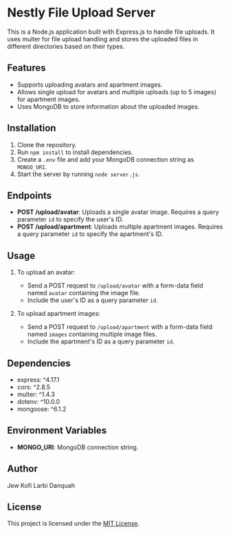# Nestly File Upload Server

This is a Node.js application built with Express.js to handle file uploads. It uses multer for file upload handling and stores the uploaded files in different directories based on their types.

## Features
- Supports uploading avatars and apartment images.
- Allows single upload for avatars and multiple uploads (up to 5 images) for apartment images.
- Uses MongoDB to store information about the uploaded images.

## Installation
1. Clone the repository.
2. Run `npm install` to install dependencies.
3. Create a `.env` file and add your MongoDB connection string as `MONGO_URI`.
4. Start the server by running `node server.js`.

## Endpoints
- **POST /upload/avatar**: Uploads a single avatar image. Requires a query parameter `id` to specify the user's ID.
- **POST /upload/apartment**: Uploads multiple apartment images. Requires a query parameter `id` to specify the apartment's ID.

## Usage
1. To upload an avatar:
   - Send a POST request to `/upload/avatar` with a form-data field named `avatar` containing the image file.
   - Include the user's ID as a query parameter `id`.

2. To upload apartment images:
   - Send a POST request to `/upload/apartment` with a form-data field named `images` containing multiple image files.
   - Include the apartment's ID as a query parameter `id`.

## Dependencies
- express: ^4.17.1
- cors: ^2.8.5
- multer: ^1.4.3
- dotenv: ^10.0.0
- mongoose: ^6.1.2

## Environment Variables
- **MONGO_URI**: MongoDB connection string.

## Author
Jew Kofi Larbi Danquah

## License
This project is licensed under the [MIT License](https://opensource.org/licenses/MIT).

